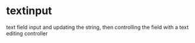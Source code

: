 # textinput

text field input and updating the string, then controlling the field with a text editing controller
